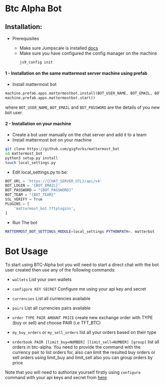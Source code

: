 # Btc Alpha Bot

## Installation:
- Prerequisites

    - Make sure Jumpscale is installed [docs](https://github.com/jumpscale/bash)
    - Make sure you have configured the config manager on the machine
        ```bash
        js9_config init
        ```

#### 1 - Installation on the same mattermost server machine using prefab
- Install mattermost bot
```python
machine.prefab.apps.mattermostbot.install(BOT_USER_NAME, BOT_EMAIL, BOT_PASSWORD)
machine.prefab.apps.mattermostbot.start()
```

where `BOT_USER_NAME`, `BOT_EMAIL` and `BOT_PASSWORD` are the details of you new bot user.

#### 2 - Installation on your machine
- Create a bot user manually on the chat server and add it to a team
- Install mattermost bot on your machine
```bash
git clone https://github.com/gigforks/mattermost_bot 
cd mattermost_bot
python3 setup.py install
touch local_settings.py
```
- Edit local_settings.py to be:
```python
BOT_URL = 'https://{CHAT_SERVER_UTL}/api/v4'
BOT_LOGIN = '{BOT_EMAIL}'
BOT_PASSWORD = "{BOT_PASSWORD}"
BOT_TEAM = "{BOT_TEAM}"
SSL_VERIFY = True
PLUGINS = [
    'mattermost_bot.tftplugins',
]
```
- Run The bot
```bash
MATTERMOST_BOT_SETTINGS_MODULE=local_settings PYTHONPATH=. matterbot
```


# Bot Usage
To start using BTC-Alpha bot you will need to start a direct chat with the bot user created then use any of the following commands:
 - `wallets`
List your own wallets

 - `configure KEY SECRET`
Configure me using your api key and secret

 - `currencies` 
List all currencies available
 
 - `pairs`
List all currencies pairs available
 
 - `order TYPE PAIR AMOUNT PRICE`
create new exchange order with TYPE (buy or sell) and choose PAIR (i.e TFT_BTC)

 - `my_buy_orders` or `my_sell_orders`
list all your orders based on their type 

- `orderbook PAIR [limit_buy=NUMBER] [limit_sell=NUMBER] [group]`
list all orders in btc-alpha. You need to provide the command with the currency pair to list orders for, 
also can limit the resulted buy orders or sell orders using limit_buy and limit_sell
also you can group orders by price

Note that you will need to authorize yourself firstly using `configure` command with your api keys and secret from [here](https://btc-alpha.com/accounts/api/settings/)
